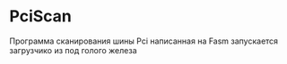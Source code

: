 # PciScan
Программа сканирования шины Pci написанная на Fasm запускается загрузчико из под голого железа
